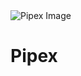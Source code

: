 <html lang="en">
    <head>
        <meta charset="UTF-8">
        <meta name="viewport" content="width=device-width, initial-scale=1.0">
        <title>Pipex Project</title>
        <link href="https://stackpath.bootstrapcdn.com/bootstrap/4.5.2/css/bootstrap.min.css" rel="stylesheet">
    </head>
    <body>
        <div class="container text-center mt-5">
            <img src="https://www.42porto.com/wp-content/uploads/2024/08/42-Porto-Horizontal.png" class="img-fluid" alt="Pipex Image">
            <h1 class="mt-4">Pipex</h1>
            <p class="lead" id="project-description"></p>
        </div>
        <script>
            const projectDescription = "The program receives 4 arguments and it will store on the last argument 
            (one file) the result of the commands 
            defined on argument 2 and 3. The argument nbr 4 does not need to exist because the  program is able to create it. 
            This behavior is the same as bash.
            The improvements to be made is to accept multiple pipes and handle more input errors. Like is the case of 
            unset PATH before run the program.";
            document.getElementById("project-description").textContent = projectDescription;
        </script>
        <script src="https://code.jquery.com/jquery-3.5.1.slim.min.js"></script>
        <script src="https://cdn.jsdelivr.net/npm/@popperjs/core@2.9.2/dist/umd/popper.min.js"></script>
        <script src="https://stackpath.bootstrapcdn.com/bootstrap/4.5.2/js/bootstrap.min.js"></script>
    </body>
</html>
